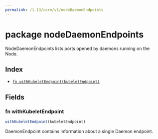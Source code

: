 ```yaml
---
permalink: /1.13/core/v1/nodeDaemonEndpoints
---
```


# package nodeDaemonEndpoints

NodeDaemonEndpoints lists ports opened by daemons running on the Node.

## Index

* [`fn withKubeletEndpoint(kubeletEndpoint)`](#fn-withkubeletendpoint)

## Fields

### fn withKubeletEndpoint

```ts
withKubeletEndpoint(kubeletEndpoint)
```

DaemonEndpoint contains information about a single Daemon endpoint.